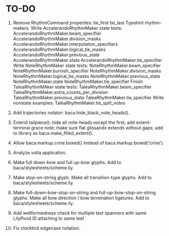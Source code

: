 TO-DO
=====

1.  Remove RhythmCommand properties:
        tie_first
        tie_last
    Typehint rhythm-makers.
    Write AccelerandoRhythmMaker state tests:
        AccelerandoRhythmMaker.beam_specifier
        AccelerandoRhythmMaker.division_masks
        AccelerandoRhythmMaker.interpolation_specifiers
        AccelerandoRhythmMaker.logical_tie_masks
        AccelerandoRhythmMaker.previous_state
        AccelerandoRhythmMaker.state
        AccelerandoRhythmMaker.tie_specifier
    Write NoteRhythmMaker state tests:
        NoteRhythmMaker.beam_specifier
        NoteRhythmMaker.burnish_specifier
        NoteRhythmMaker.division_masks
        NoteRhythmMaker.logical_tie_masks
        NoteRhythmMaker.previous_state
        NoteRhythmMaker.state
        NoteRhythmMaker.tie_specifier
    Finish TaleaRhythmMAker state tests:
        TaleaRhythmMaker.beam_specifier
        TaleaRhythmMaker.extra_counts_per_division
        TaleaRhythmMaker.previous_state
        TaleaRhythmMaker.tie_specifier
    Write nonstate examples:
        TaleaRhythmMaker.tie_split_notes
     
2.  Add trajectories notator:
    baca.hide_black_note_heads().

3.  Extend tailpiece():
    hide all note-heads except the first;
    add extent-terminal grace note;
    make sure flat glissando extends without gaps;
    add to library as baca.make_filled_extent().

4.  Allow baca.markup.crine.boxed() instead of baca.markup.boxed('crine').

5.  Analyze volta application.

6.  Make full down-bow and full up-bow glyphs.
    Add to baca/stylesheets/scheme.ily.

7.  Make stop-on-string glyph.
    Make all transition-type glyphs.
    Add to baca/stylesheets/scheme.ily.

8.  Make full-down-bow-stop-on-string and full-up-bow-stop-on-string glyphs.
    Make all bow direction / bow termination ligatures.
    Add to baca/stylesheets/scheme.ily.

9.  Add wellformedness check for multiple text spanners with same LilyPond ID
    attaching to same leaf.

10. Fix clocktick edgecase notation.
